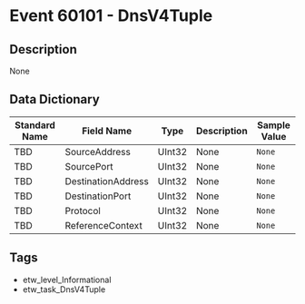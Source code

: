 # Event 60101 - DnsV4Tuple

## Description
None

## Data Dictionary
|Standard Name|Field Name|Type|Description|Sample Value|
|---|---|---|---|---|
|TBD|SourceAddress|UInt32|None|`None`|
|TBD|SourcePort|UInt32|None|`None`|
|TBD|DestinationAddress|UInt32|None|`None`|
|TBD|DestinationPort|UInt32|None|`None`|
|TBD|Protocol|UInt32|None|`None`|
|TBD|ReferenceContext|UInt32|None|`None`|

## Tags
* etw_level_Informational
* etw_task_DnsV4Tuple